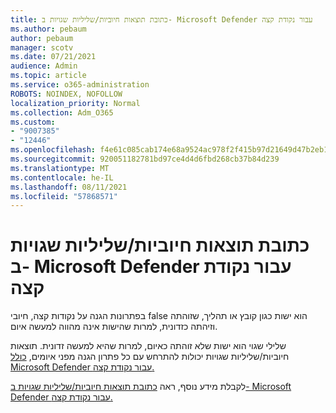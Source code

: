 ```yaml
---
title: כתובת תוצאות חיוביות/שליליות שגויות ב- Microsoft Defender עבור נקודת קצה
ms.author: pebaum
author: pebaum
manager: scotv
ms.date: 07/21/2021
audience: Admin
ms.topic: article
ms.service: o365-administration
ROBOTS: NOINDEX, NOFOLLOW
localization_priority: Normal
ms.collection: Adm_O365
ms.custom:
- "9007385"
- "12446"
ms.openlocfilehash: f4e61c085cab174e68a9524ac978f2f415b97d21649d47b2eb16f24abe83f828
ms.sourcegitcommit: 920051182781bd97ce4d4d6fbd268cb37b84d239
ms.translationtype: MT
ms.contentlocale: he-IL
ms.lasthandoff: 08/11/2021
ms.locfileid: "57868571"
---
```

# <a name="address-false-positivesnegatives-in-microsoft-defender-for-endpoint"></a>כתובת תוצאות חיוביות/שליליות שגויות ב- Microsoft Defender עבור נקודת קצה

בפתרונות הגנה על נקודות קצה, חיובי false הוא ישות כגון קובץ או תהליך, שזוהתה וזיהתה כזדונית, למרות שהישות אינה מהווה למעשה איום. 

שלילי שגוי הוא ישות שלא זוהתה כאיום, למרות שהיא למעשה זדונית. תוצאות חיוביות/שליליות שגויות יכולות להתרחש עם כל פתרון הגנה מפני איומים, [כולל Microsoft Defender עבור נקודת קצה.](https://docs.microsoft.com/microsoft-365/security/defender-endpoint/microsoft-defender-endpoint)

לקבלת מידע נוסף, ראה [כתובת תוצאות חיוביות/שליליות שגויות ב- Microsoft Defender עבור נקודת קצה.](https://docs.microsoft.com/microsoft-365/security/defender-endpoint/defender-endpoint-false-positives-negatives)
